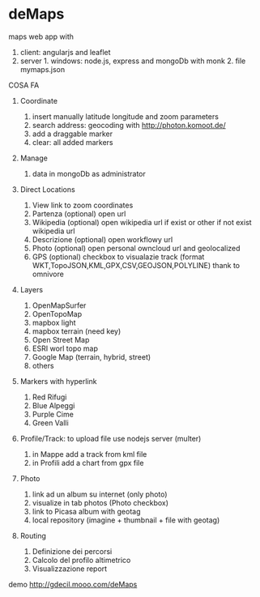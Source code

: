 # deMaps
maps web app with 
  1. client: angularjs and leaflet 
  2. server 
    1. windows: node.js, express and mongoDb with monk
    2. file mymaps.json

COSA FA

1. Coordinate
	1. insert manually latitude longitude and zoom parameters
	2. search address: geocoding with http://photon.komoot.de/
    3. add a draggable marker
    4. clear: all added markers
    
2. Manage
    1. data in mongoDb as administrator

3. Direct Locations		
	1. View link to zoom coordinates
	2. Partenza (optional) open url
	3. Wikipedia (optional) open wikipedia url if exist or other if not exist wikipedia url
	4. Descrizione (optional) open workflowy url
	5. Photo (optional) open personal owncloud url and geolocalized
	6. GPS (optional) checkbox to visualazie track (format WKT,TopoJSON,KML,GPX,CSV,GEOJSON,POLYLINE) thank to omnivore
	
4. Layers
	1. OpenMapSurfer
	2. OpenTopoMap
	3. mapbox light
	4. mapbox terrain (need key)
	5. Open Street Map
	6. ESRI worl topo map
	7. Google Map (terrain, hybrid, street)
	8. others
	
5. Markers with hyperlink
	1. Red			Rifugi
	2. Blue			Alpeggi
	3. Purple		Cime
	4. Green 		Valli

6. Profile/Track: to upload file use nodejs server (multer)
	1. in Mappe add a track from kml file
    2. in Profili add a chart from gpx file

7. Photo
    1. link ad un album su internet (only photo)
    2. visualize in tab photos (Photo checkbox)        
      1. link to Picasa album with geotag 
      2. local repository (imagine + thumbnail + file with geotag)
      
8. Routing
    1. Definizione dei percorsi
    2. Calcolo del profilo altimetrico
    3. Visualizzazione report 
          
demo
http://gdecil.mooo.com/deMaps
